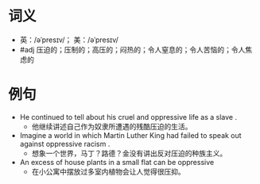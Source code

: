 # 词义
- 英：/əˈpresɪv/； 美：/əˈpresɪv/
- #adj 压迫的；压制的；高压的；闷热的；令人窒息的；令人苦恼的；令人焦虑的
# 例句
- He continued to tell about his cruel and oppressive life as a slave .
	- 他继续讲述自己作为奴隶所遭遇的残酷压迫的生活。
- Imagine a world in which Martin Luther King had failed to speak out against oppressive racism .
	- 想象一个世界，马丁？路德？金没有讲出反对压迫的种族主义。
- An excess of house plants in a small flat can be oppressive
	- 在小公寓中摆放过多室内植物会让人觉得很压抑。
